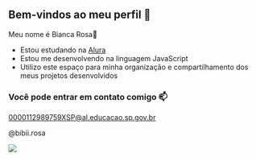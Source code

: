 ## Bem-vindos ao meu perfil 💙

Meu nome é Bianca Rosa🔹

- Estou estudando na [Alura](https://www.alura.com.br)
- Estou me desenvolvendo na linguagem JavaScript
- Utilizo este espaço para minha organizaçâo e compartilhamento dos meus projetos desenvolvidos

### Você pode entrar em contato comigo 📫

0000112989759XSP@al.educacao.sp.gov.br

@bibii.rosa

![](https://media1.tenor.com/m/HgcMuElpeAkAAAAC/beauty-and-the-beast-belle.gif)
